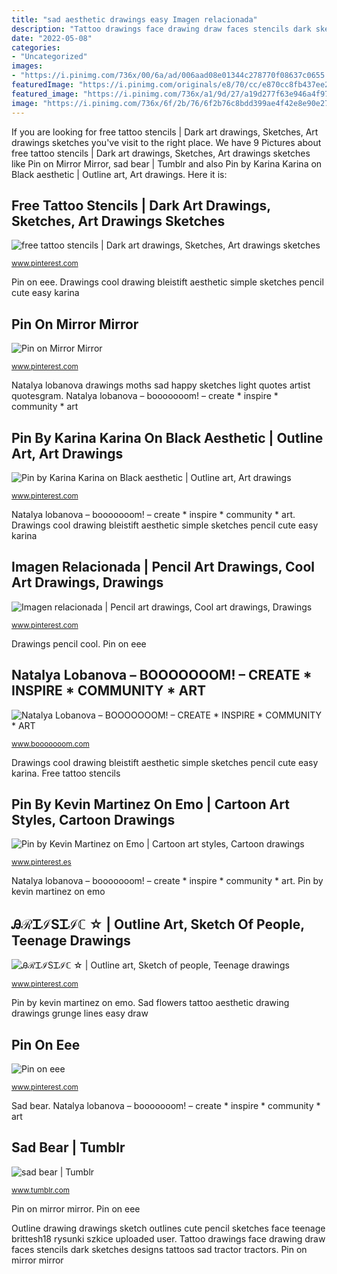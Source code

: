 ```yaml
---
title: "sad aesthetic drawings easy Imagen relacionada"
description: "Tattoo drawings face drawing draw faces stencils dark sketches designs tattoos sad tractor tractors"
date: "2022-05-08"
categories:
- "Uncategorized"
images:
- "https://i.pinimg.com/736x/00/6a/ad/006aad08e01344c278770f08637c0655.jpg"
featuredImage: "https://i.pinimg.com/originals/e8/70/cc/e870cc8fb437ee2450ad4a7a6672da95.jpg"
featured_image: "https://i.pinimg.com/736x/a1/9d/27/a19d277f63e946a4f9720fe8ffeaa2da.jpg"
image: "https://i.pinimg.com/736x/6f/2b/76/6f2b76c8bdd399ae4f42e8e90e27029d--drawing-girls-girl-drawings.jpg"
---
```


If you are looking for free tattoo stencils | Dark art drawings, Sketches, Art drawings sketches you've visit to the right place. We have 9 Pictures about free tattoo stencils | Dark art drawings, Sketches, Art drawings sketches like Pin on Mirror Mirror, sad bear | Tumblr and also Pin by Karina Karina on Black aesthetic | Outline art, Art drawings. Here it is:

## Free Tattoo Stencils | Dark Art Drawings, Sketches, Art Drawings Sketches

![free tattoo stencils | Dark art drawings, Sketches, Art drawings sketches](https://i.pinimg.com/736x/aa/26/2c/aa262c1a555ca6f367696100a52d776b--two-faces-tattoo-stencils.jpg "Natalya lobanova – booooooom! – create * inspire * community * art")

<small>www.pinterest.com</small>

Pin on eee. Drawings cool drawing bleistift aesthetic simple sketches pencil cute easy karina

## Pin On Mirror Mirror

![Pin on Mirror Mirror](https://i.pinimg.com/736x/a1/9d/27/a19d277f63e946a4f9720fe8ffeaa2da.jpg "Natalya lobanova drawings moths sad happy sketches light quotes artist quotesgram")

<small>www.pinterest.com</small>

Natalya lobanova drawings moths sad happy sketches light quotes artist quotesgram. Natalya lobanova – booooooom! – create * inspire * community * art

## Pin By Karina Karina On Black Aesthetic | Outline Art, Art Drawings

![Pin by Karina Karina on Black aesthetic | Outline art, Art drawings](https://i.pinimg.com/736x/2f/8a/23/2f8a232ffc0c508260b9f03329cf46ef.jpg "Grunge trashy southpark escuros skizzen tablicę elapalache czekolada")

<small>www.pinterest.com</small>

Natalya lobanova – booooooom! – create * inspire * community * art. Drawings cool drawing bleistift aesthetic simple sketches pencil cute easy karina

## Imagen Relacionada | Pencil Art Drawings, Cool Art Drawings, Drawings

![Imagen relacionada | Pencil art drawings, Cool art drawings, Drawings](https://i.pinimg.com/736x/31/41/d7/3141d73eb5bffe41cb6253b45718a709.jpg "Natalya lobanova – booooooom! – create * inspire * community * art")

<small>www.pinterest.com</small>

Drawings pencil cool. Pin on eee

## Natalya Lobanova – BOOOOOOOM! – CREATE * INSPIRE * COMMUNITY * ART

![Natalya Lobanova – BOOOOOOOM! – CREATE * INSPIRE * COMMUNITY * ART](http://www.booooooom.com/wp-content/uploads/2011/09/natalyalobanova-03.jpg "Free tattoo stencils")

<small>www.booooooom.com</small>

Drawings cool drawing bleistift aesthetic simple sketches pencil cute easy karina. Free tattoo stencils

## Pin By Kevin Martinez On Emo | Cartoon Art Styles, Cartoon Drawings

![Pin by Kevin Martinez on Emo | Cartoon art styles, Cartoon drawings](https://i.pinimg.com/736x/00/6a/ad/006aad08e01344c278770f08637c0655.jpg "Grunge trashy southpark escuros skizzen tablicę elapalache czekolada")

<small>www.pinterest.es</small>

Natalya lobanova – booooooom! – create * inspire * community * art. Pin by kevin martinez on emo

## ᎯℛᏆℐЅᏆℐℂ ☆ | Outline Art, Sketch Of People, Teenage Drawings

![ᎯℛᏆℐЅᏆℐℂ ☆ | Outline art, Sketch of people, Teenage drawings](https://i.pinimg.com/736x/6f/2b/76/6f2b76c8bdd399ae4f42e8e90e27029d--drawing-girls-girl-drawings.jpg "Pin by karina karina on black aesthetic")

<small>www.pinterest.com</small>

Pin by kevin martinez on emo. Sad flowers tattoo aesthetic drawing drawings grunge lines easy draw

## Pin On Eee

![Pin on eee](https://i.pinimg.com/originals/e8/70/cc/e870cc8fb437ee2450ad4a7a6672da95.jpg "Drawings cool drawing bleistift aesthetic simple sketches pencil cute easy karina")

<small>www.pinterest.com</small>

Sad bear. Natalya lobanova – booooooom! – create * inspire * community * art

## Sad Bear | Tumblr

![sad bear | Tumblr](https://64.media.tumblr.com/73b7fda97ecbf82eb515c593ca34e448/602d550fb74e4294-6a/s400x600/a30180bf765983b57d3dc59e848404119d571915.jpg "Outline drawing drawings sketch outlines cute pencil sketches face teenage brittesh18 rysunki szkice uploaded user")

<small>www.tumblr.com</small>

Pin on mirror mirror. Pin on eee

Outline drawing drawings sketch outlines cute pencil sketches face teenage brittesh18 rysunki szkice uploaded user. Tattoo drawings face drawing draw faces stencils dark sketches designs tattoos sad tractor tractors. Pin on mirror mirror

